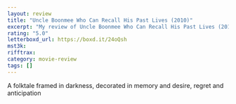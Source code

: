 ```yaml
---
layout: review
title: "Uncle Boonmee Who Can Recall His Past Lives (2010)"
excerpt: "My review of Uncle Boonmee Who Can Recall His Past Lives (2010)"
rating: "5.0"
letterboxd_url: https://boxd.it/24oQsh
mst3k:
rifftrax:
category: movie-review
tags: []
---
```


A folktale framed in darkness, decorated in memory and desire, regret and anticipation
